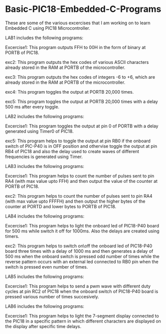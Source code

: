 # Basic-PIC18-Embedded-C-Programs
These are some of the various excercises that I am working on to learn Embedded C using PIC18 Microcontroller.

LAB1 includes the following programs:

Excercise1: This program outputs FFH to 00H in the form of binary at PORTB of PIC18.

exc2: This program outputs the hex codes of various ASCII characters already stored in the RAM at PORTB of the microcontroller.

exc3: This program outputs the hex codes of integers -6 to +6, which are already stored in the RAM at PORTB of the microcontroller.

exc4: This program toggles the output at PORTB 20,000 times.

exc5: This program toggles the output at PORTB 20,000 times with a delay 500 ms after every toggle.


LAB2 includes the following programs:

Excercise1: This program toggles the output at pin 0 of PORTB with a delay generated using Timer0 of PIC18.

exc5: This program helps to toggle the output at pin RB0 if the onboard switch of PIC-P40 is in OFF position and othervise toggle the output at pin RB4 of PIC18 and also the delay used to create waves of different frequencies is generated using Timer.
 

LAB3 includes the following programs:

Excercise1: This program helps to count the number of pulses sent to pin RA4 (with max value upto FFH) and then output the value of the counter at PORTB of PIC18.

exc2: This program helps to count the number of pulses sent to pin RA4 (with max value upto FFFFH) and then output the higher bytes of the counter at PORTD and lower bytes to PORTB of PIC18.


LAB4 includes the following programs:

Excercise1: This program helps to light the onboard led of PIC18-P40 board for 500 ms while switch it off for 1000ms. Also the delays are created using timers.

exc2: This program helps to switch on\off the onboard led of PIC18-P40 board three times with a delay of 1000 ms and then generates a delay of 500 ms when the onboard switch is pressed odd number of times while the reverse pattern occurs with an external led connected to RB0 pin when the switch is pressed even number of times.


LAB5 includes the following programs:

Excercise1: This program helps to send a pwm wave with different duty cycles at pin RC2 of PIC18 when the onboard switch of PIC18-P40 board is pressed various number of times succesively.


LAB6 includes the following programs:

Excercise1: This program helps to light the 7-segment display connected to the PIC18 in a specific pattern in which different characters are displayed on the display after specific time delays.
